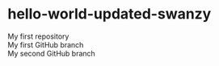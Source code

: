 # hello-world-updated-swanzy
My first repository <br>
My first GitHub branch <br>
My second GitHub branch <br>
